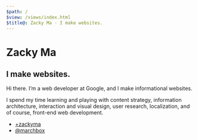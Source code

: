 ```yaml
---
$path: /
$view: /views/index.html
$title@: Zacky Ma · I make websites.
---
```

# Zacky Ma

## I make websites.

Hi there. I’m a web developer at Google, and I make informational websites.

I spend my time learning and playing with content strategy, information architecture, interaction and visual design, user research, localization, and of course, front-end web development.

- [+zackyma](http://www.google.com/+zackyma)
- [@marchbox](http://twitter.com/marchbox)
